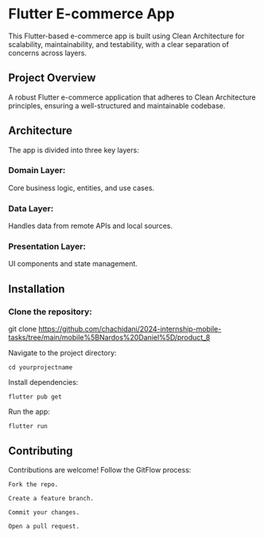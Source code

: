 # Flutter E-commerce App


This Flutter-based e-commerce app is built using Clean Architecture for scalability, maintainability, and testability, with a clear separation of concerns across layers.


## Project Overview

A robust Flutter e-commerce application that adheres to Clean Architecture principles, ensuring a well-structured and maintainable codebase.

## Architecture

The app is divided into three key layers:

### Domain Layer: 
Core business logic, entities, and use cases.

### Data Layer: 
Handles data from remote APIs and local sources.

### Presentation Layer: 
UI components and state management.

## Installation

### Clone the repository:

git clone https://github.com/chachidani/2024-internship-mobile-tasks/tree/main/mobile%5BNardos%20Daniel%5D/product_8

Navigate to the project directory:

```cd yourprojectname```

Install dependencies:

```flutter pub get```

Run the app:

```flutter run```

## Contributing

Contributions are welcome! Follow the GitFlow process:

```Fork the repo.```

```Create a feature branch.```

```Commit your changes.```

```Open a pull request.```